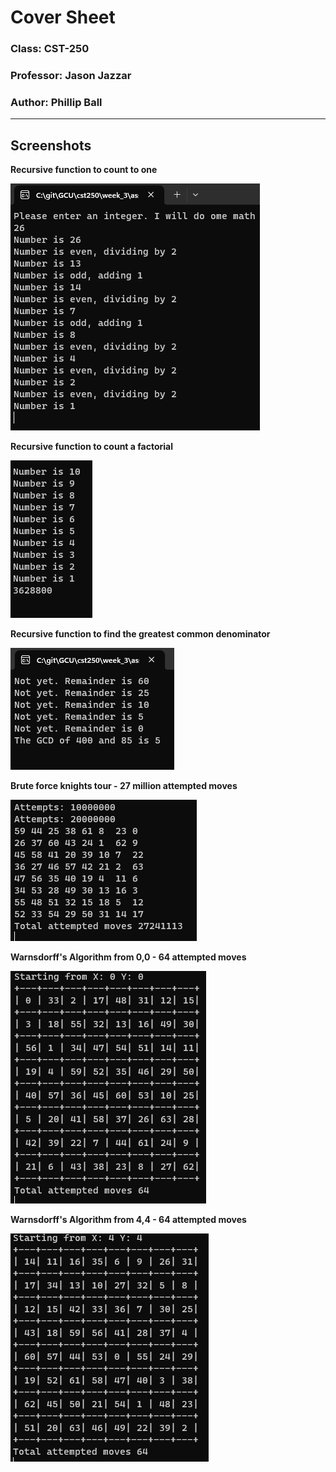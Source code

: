 # Cover Sheet

### Class: CST-250
### Professor: Jason Jazzar
### Author: Phillip Ball

---

## Screenshots

**Recursive function to count to one**

![1](docs/1.png)

**Recursive function to count a factorial**

![2](docs/2.png)

**Recursive function to find the greatest common denominator**

![3](docs/3.png)

**Brute force knights tour - 27 million attempted moves**

![4](docs/4.png)

**Warnsdorff's Algorithm from 0,0 - 64 attempted moves**

![5](docs/5.png)

**Warnsdorff's Algorithm from 4,4 - 64 attempted moves**

![6](docs/6.png)